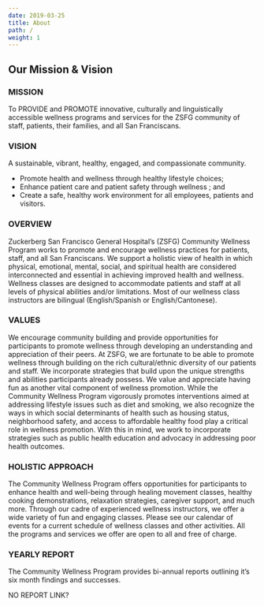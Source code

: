 ```yaml
---
date: 2019-03-25
title: About
path: /
weight: 1
---
```


## Our Mission & Vision

### MISSION

To PROVIDE and PROMOTE innovative, culturally and linguistically accessible wellness programs and services for the ZSFG community of staff, patients, their families, and all San Franciscans.

### VISION

A sustainable, vibrant, healthy, engaged, and compassionate community.

* Promote health and wellness through healthy lifestyle choices;
* Enhance patient care and patient safety through wellness ; and
* Create a safe, healthy work environment for all employees, patients and visitors.

### OVERVIEW

Zuckerberg San Francisco General Hospital’s (ZSFG) Community Wellness Program works to promote and encourage wellness practices for patients, staff, and all San Franciscans.  We support a holistic view of health in which physical, emotional, mental, social, and spiritual health are considered interconnected and essential in achieving improved health and wellness.  Wellness classes are designed to accommodate patients and staff at all levels of physical abilities and/or limitations.  Most of our wellness class instructors are bilingual (English/Spanish or English/Cantonese).

### VALUES

We encourage community building and provide opportunities for participants to promote wellness through developing an understanding and appreciation of their peers.  At ZSFG, we are fortunate to be able to promote wellness through building on the rich cultural/ethnic diversity of our patients and staff. We incorporate strategies that build upon the unique strengths and abilities participants already possess. We value and appreciate having fun as another vital component of wellness promotion. While the Community Wellness Program vigorously promotes interventions aimed at addressing lifestyle issues such as diet and smoking, we also recognize the ways in which social determinants of health such as housing status, neighborhood safety, and access to affordable healthy food play a critical role in wellness promotion. With this in mind, we work to incorporate strategies such as public health education and advocacy in addressing poor health outcomes.

### HOLISTIC APPROACH

The Community Wellness Program offers opportunities for participants to enhance health and well-being through healing movement classes, healthy cooking demonstrations, relaxation strategies, caregiver support, and much more.  Through our cadre of experienced wellness instructors, we offer a wide variety of fun and engaging classes.  Please see our calendar of events for a current schedule of wellness classes and other activities. All the programs and services we offer are open to all and free of charge.

### YEARLY REPORT

The Community Wellness Program provides  bi-annual reports outlining it’s six month findings and successes.

NO REPORT LINK?
